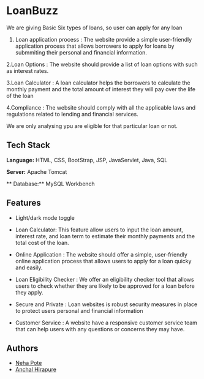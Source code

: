 
# LoanBuzz

We are giving Basic Six types of loans, so user can apply for any loan

1. Loan application process : The website provide a simple user-friendly application process that allows borrowers to apply for loans by submmiting their personal and financial information.

2.Loan Options : The website should provide a list of loan options with such as interest rates.

3.Loan Calculator : A loan calculator helps the borrowers to calculate the monthly payment and the total amount of interest they will pay over the life of the loan

4.Compliance : The website should comply with all the applicable laws and regulations related to lending and financial services.

We are only analysing ypu are eligible for that particular loan or not.



## Tech Stack

**Language:** HTML, CSS, BootStrap, JSP, JavaServlet, Java, SQL

**Server:** Apache Tomcat

** Database:** MySQL Workbench

## Features

- Light/dark mode toggle
- Loan Calculator: This feature allow users to input the loan amount, interest rate, and loan term to estimate their monthly payments and the total cost of the loan.

- Online Application : The website should offer a simple, user-friendly online application process that allows users to apply for a loan quicky and easily.

- Loan Eligibility Checker : We offer an eligibility checker tool that allows users to check whether they are likely to be approved for a loan before they apply.

- Secure and Private : Loan websites is robust security measures in place to protect users personal and financial information

- Customer Service : A website have a responsive customer service team that can help users with any questions or concerns they may have.


## Authors

- [Neha Pote](https://github.com/Neha142000/LoanBuzz)
- [Anchal Hirapure](https://github.com/anchal576/LoanBuzz)



